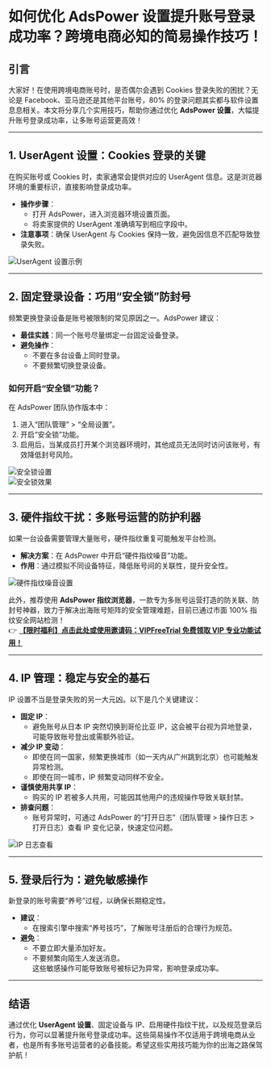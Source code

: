 # 如何优化 AdsPower 设置提升账号登录成功率？跨境电商必知的简易操作技巧！

## 引言  
大家好！在使用跨境电商账号时，是否偶尔会遇到 Cookies 登录失败的困扰？无论是 Facebook、亚马逊还是其他平台账号，80% 的登录问题其实都与软件设置息息相关。本文将分享几个实用技巧，帮助你通过优化 **AdsPower 设置**，大幅提升账号登录成功率，让多账号运营更高效！

---

## 1. UserAgent 设置：Cookies 登录的关键  
在购买账号或 Cookies 时，卖家通常会提供对应的 UserAgent 信息。这是浏览器环境的重要标识，直接影响登录成功率。  
- **操作步骤**：  
  - 打开 AdsPower，进入浏览器环境设置页面。  
  - 将卖家提供的 UserAgent 准确填写到相应字段中。  
- **注意事项**：确保 UserAgent 与 Cookies 保持一致，避免因信息不匹配导致登录失败。  

![UserAgent 设置示例](https://198301.xyz/img/56953505354.webp@1046w_260h)

---

## 2. 固定登录设备：巧用“安全锁”防封号  
频繁更换登录设备是账号被限制的常见原因之一。AdsPower 建议：  
- **最佳实践**：同一个账号尽量绑定一台固定设备登录。  
- **避免操作**：  
  - 不要在多台设备上同时登录。  
  - 不要频繁切换登录设备。  

### 如何开启“安全锁”功能？  
在 AdsPower 团队协作版本中：  
1. 进入“团队管理” > “全局设置”。  
2. 开启“安全锁”功能。  
3. 启用后，当某成员打开某个浏览器环境时，其他成员无法同时访问该账号，有效降低封号风险。  

![安全锁设置](https://198301.xyz/img/3345071374157.webp@1108w_188h)  
![安全锁效果](https://198301.xyz/img/2305969388646335.webp@288w_106h)

---

## 3. 硬件指纹干扰：多账号运营的防护利器  
如果一台设备需要管理大量账号，硬件指纹重复可能触发平台检测。  
- **解决方案**：在 AdsPower 中开启“硬件指纹噪音”功能。  
- **作用**：通过模拟不同设备特征，降低账号间的关联性，提升安全性。  

![硬件指纹噪音设置](https://198301.xyz/img/3573380461214.webp@1108w_398h)  

此外，推荐使用 **AdsPower 指纹浏览器**，一款专为多账号运营打造的防关联、防封号神器，致力于解决出海账号矩阵的安全管理难题，目前已通过市面 100% 指纹安全网站检测！  
👉 **[【限时福利】点击此处或使用邀请码：VIPFreeTrial 免费领取 VIP 专业功能试用！](https://bit.ly/adspower_free)**

---

## 4. IP 管理：稳定与安全的基石  
IP 设置不当是登录失败的另一大元凶。以下是几个关键建议：  
- **固定 IP**：  
  - 避免账号从日本 IP 突然切换到哥伦比亚 IP，这会被平台视为异地登录，可能导致账号登出或需额外验证。  
- **减少 IP 变动**：  
  - 即使在同一国家，频繁更换城市（如一天内从广州跳到北京）也可能触发异常检测。  
  - 即使在同一城市，IP 频繁变动同样不安全。  
- **谨慎使用共享 IP**：  
  - 购买的 IP 若被多人共用，可能因其他用户的违规操作导致关联封禁。  
- **排查问题**：  
  - 账号异常时，可通过 AdsPower 的“打开日志”（团队管理 > 操作日志 > 打开日志）查看 IP 变化记录，快速定位问题。  

![IP 日志查看](https://198301.xyz/img/46781783.webp@1108w_440h)

---

## 5. 登录后行为：避免敏感操作  
新登录的账号需要“养号”过程，以确保长期稳定性。  
- **建议**：  
  - 在搜索引擎中搜索“养号技巧”，了解账号注册后的合理行为规范。  
- **避免**：  
  - 不要立即大量添加好友。  
  - 不要频繁向陌生人发送消息。  
这些敏感操作可能导致账号被标记为异常，影响登录成功率。

---

## 结语  
通过优化 **UserAgent 设置**、固定设备与 IP、启用硬件指纹干扰，以及规范登录后行为，你可以显著提升账号登录成功率。这些简易操作不仅适用于跨境电商从业者，也是所有多账号运营者的必备技能。希望这些实用技巧能为你的出海之路保驾护航！